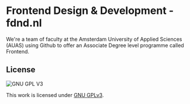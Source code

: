 # Frontend Design & Development - fdnd.nl

We're a team of faculty at the Amsterdam University of Applied Sciences (AUAS) using Github to offer an Associate Degree level programme called Frontend.


## License

![GNU GPL V3](https://www.gnu.org/graphics/gplv3-127x51.png)

This work is licensed under [GNU GPLv3](./LICENSE).
